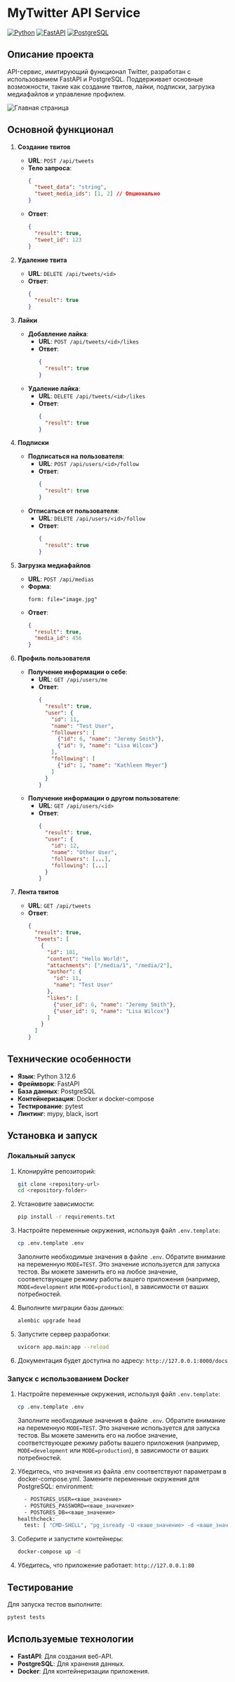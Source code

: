 # MyTwitter API Service

[![Python](https://img.shields.io/badge/Python-3.12%2B-blue)](https://www.python.org/) [![FastAPI](https://img.shields.io/badge/FastAPI-Framework-green)](https://fastapi.tiangolo.com/) [![PostgreSQL](https://img.shields.io/badge/PostgreSQL-Database-blue)](https://www.postgresql.org/)

## Описание проекта

API-сервис, имитирующий функционал Twitter, разработан с использованием FastAPI и PostgreSQL. Поддерживает основные
возможности, такие как создание твитов, лайки, подписки, загрузка медиафайлов и управление профилем.

![Главная страница](/assets/Снимок%20экрана%202025-01-24%20в%2016.05.04.png)

## Основной функционал

1. **Создание твитов**
    - **URL**: `POST /api/tweets`
    - **Тело запроса**:
      ```json
      {
        "tweet_data": "string",
        "tweet_media_ids": [1, 2] // Опционально
      }
      ```
    - **Ответ**:
      ```json
      {
        "result": true,
        "tweet_id": 123
      }
      ```

2. **Удаление твита**
    - **URL**: `DELETE /api/tweets/<id>`
    - **Ответ**:
      ```json
      {
        "result": true
      }
      ```

3. **Лайки**
    - **Добавление лайка**:
        - **URL**: `POST /api/tweets/<id>/likes`
        - **Ответ**:
          ```json
          {
            "result": true
          }
          ```
    - **Удаление лайка**:
        - **URL**: `DELETE /api/tweets/<id>/likes`
        - **Ответ**:
          ```json
          {
            "result": true
          }
          ```

4. **Подписки**
    - **Подписаться на пользователя**:
        - **URL**: `POST /api/users/<id>/follow`
        - **Ответ**:
          ```json
          {
            "result": true
          }
          ```
    - **Отписаться от пользователя**:
        - **URL**: `DELETE /api/users/<id>/follow`
        - **Ответ**:
          ```json
          {
            "result": true
          }
          ```

5. **Загрузка медиафайлов**
    - **URL**: `POST /api/medias`
    - **Форма**:
      ```
      form: file="image.jpg"
      ```
    - **Ответ**:
      ```json
      {
        "result": true,
        "media_id": 456
      }
      ```

6. **Профиль пользователя**
    - **Получение информации о себе**:
        - **URL**: `GET /api/users/me`
        - **Ответ**:
          ```json
          {
            "result": true,
            "user": {
              "id": 11,
              "name": "Test User",
              "followers": [
                {"id": 6, "name": "Jeremy Smith"},
                {"id": 9, "name": "Lisa Wilcox"}
              ],
              "following": [
                {"id": 1, "name": "Kathleen Meyer"}
              ]
            }
          }
          ```
    - **Получение информации о другом пользователе**:
        - **URL**: `GET /api/users/<id>`
        - **Ответ**:
          ```json
          {
            "result": true,
            "user": {
              "id": 12,
              "name": "Other User",
              "followers": [...],
              "following": [...]
            }
          }
          ```

7. **Лента твитов**
    - **URL**: `GET /api/tweets`
    - **Ответ**:
      ```json
      {
        "result": true,
        "tweets": [
          {
            "id": 101,
            "content": "Hello World!",
            "attachments": ["/media/1", "/media/2"],
            "author": {
              "id": 11,
              "name": "Test User"
            },
            "likes": [
              {"user_id": 6, "name": "Jeremy Smith"},
              {"user_id": 9, "name": "Lisa Wilcox"}
            ]
          }
        ]
      }
      ```

## Технические особенности

- **Язык**: Python 3.12.6
- **Фреймворк**: FastAPI
- **База данных**: PostgreSQL
- **Контейнеризация**: Docker и docker-compose
- **Тестирование**: pytest
- **Линтинг**: mypy, black, isort

## Установка и запуск

### Локальный запуск

1. Клонируйте репозиторий:
   ```bash
   git clone <repository-url>
   cd <repository-folder>
   ```

2. Установите зависимости:
   ```bash
   pip install -r requirements.txt
   ```

3. Настройте переменные окружения, используя файл `.env.template`:
   ```bash
   cp .env.template .env
   ```
   Заполните необходимые значения в файле `.env`. Обратите внимание на переменную `MODE=TEST`. Это значение используется
   для запуска тестов. Вы можете заменить его на любое значение, соответствующее режиму работы вашего приложения (например,
   `MODE=development` или `MODE=production`), в зависимости от ваших потребностей.


4. Выполните миграции базы данных:
   ```bash
   alembic upgrade head
   ```

5. Запустите сервер разработки:
   ```bash
   uvicorn app.main:app --reload
   ```

6. Документация будет доступна по адресу: `http://127.0.0.1:8000/docs`

### Запуск с использованием Docker

1. Настройте переменные окружения, используя файл `.env.template`:
   ```bash
   cp .env.template .env
   ```
   Заполните необходимые значения в файле `.env`. Обратите внимание на переменную `MODE=TEST`. Это значение используется
   для запуска тестов. Вы можете заменить его на любое значение, соответствующее режиму работы вашего приложения (например,
   `MODE=development` или `MODE=production`), в зависимости от ваших потребностей.


2. Убедитесь, что значения из файла .env соответствуют параметрам в docker-compose.yml. Замените переменные окружения
   для PostgreSQL:
   environment:
   ```dockerfile
     - POSTGRES_USER=<ваше_значение>
     - POSTGRES_PASSWORD=<ваше_значение>
     - POSTGRES_DB=<ваше_значение>
   healthcheck:
     test: [ "CMD-SHELL", "pg_isready -U <ваше_значение> -d <ваше_значение>" ]
   ```

3. Соберите и запустите контейнеры:
   ```bash
   docker-compose up -d
   ```

4. Убедитесь, что приложение работает: `http://127.0.0.1:80`

## Тестирование

Для запуска тестов выполните:

   ```bash
   pytest tests
   ```

## Используемые технологии

- **FastAPI**: Для создания веб-API.
- **PostgreSQL**: Для хранения данных.
- **Docker**: Для контейнеризации приложения.
